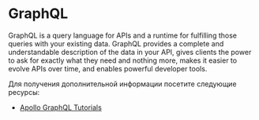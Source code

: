 # GraphQL

GraphQL is a query language for APIs and a runtime for fulfilling those queries with your existing data. GraphQL provides a complete and understandable description of the data in your API, gives clients the power to ask for exactly what they need and nothing more, makes it easier to evolve APIs over time, and enables powerful developer tools.

Для получения дополнительной информации посетите следующие ресурсы:

- [Apollo GraphQL Tutorials](https://www.apollographql.com/tutorials/)
